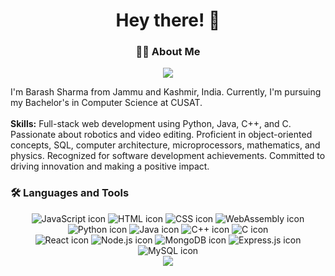 

<h1 align="center">Hey there! 👋</h1>

<h3 align="center">👩‍💻 About Me</h3>

<p align="center">
  <img src="[https://i.pinimg.com/736x/d8/24/82/d8248259f4a63e060760bd72b39709ab.jpg](https://upload.wikimedia.org/wikipedia/en/6/6f/Cochin_University_of_Science_and_Technology_Logo.png)" /><br>

  I'm Barash Sharma from Jammu and Kashmir, India. Currently, I'm pursuing my Bachelor's in Computer Science at CUSAT.<br><br>
  <strong>Skills:</strong> Full-stack web development using Python, Java, C++, and C. Passionate about robotics and video editing. Proficient in object-oriented concepts, SQL, computer architecture, microprocessors, mathematics, and physics. Recognized for software development achievements. Committed to driving innovation and making a positive impact.
</p>

<h3 align="left">🛠 Languages and Tools</h3>

<div align="center">
  <!-- First row -->
  <div class="icon-row">
    <img src="https://skillicons.dev/icons?i=js" alt="JavaScript icon" />
    <img src="https://skillicons.dev/icons?i=html" alt="HTML icon" />
    <img src="https://skillicons.dev/icons?i=css" alt="CSS icon" />
    <img src="https://skillicons.dev/icons?i=wasm" alt="WebAssembly icon" />
  </div>

  <!-- Second row -->
  <div class="icon-row">
    <img src="https://skillicons.dev/icons?i=python" alt="Python icon" />
    <img src="https://skillicons.dev/icons?i=java" alt="Java icon" />
    <img src="https://skillicons.dev/icons?i=cpp" alt="C++ icon" />
    <img src="https://skillicons.dev/icons?i=c" alt="C icon" />
  </div>

  <!-- Third row -->
  <div class="icon-row">
    <img src="https://skillicons.dev/icons?i=react" alt="React icon" />
    <img src="https://skillicons.dev/icons?i=nodejs" alt="Node.js icon" />
    <img src="https://skillicons.dev/icons?i=mongodb" alt="MongoDB icon" />
    <img src="https://skillicons.dev/icons?i=express" alt="Express.js icon" />
  </div>

  <!-- Fourth row -->
  <div class="icon-row">
    <img src="https://skillicons.dev/icons?i=mysql" alt="MySQL icon" />
    <!-- Add more icons here -->
  </div>
</div>


<div align="center">
  <img src="https://visitor-badge.laobi.icu/badge?page_id=barash1311.barash1311&" />
</div>
